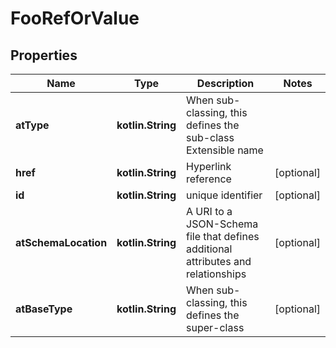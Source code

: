 
# FooRefOrValue

## Properties
Name | Type | Description | Notes
------------ | ------------- | ------------- | -------------
**atType** | **kotlin.String** | When sub-classing, this defines the sub-class Extensible name | 
**href** | **kotlin.String** | Hyperlink reference |  [optional]
**id** | **kotlin.String** | unique identifier |  [optional]
**atSchemaLocation** | **kotlin.String** | A URI to a JSON-Schema file that defines additional attributes and relationships |  [optional]
**atBaseType** | **kotlin.String** | When sub-classing, this defines the super-class |  [optional]



